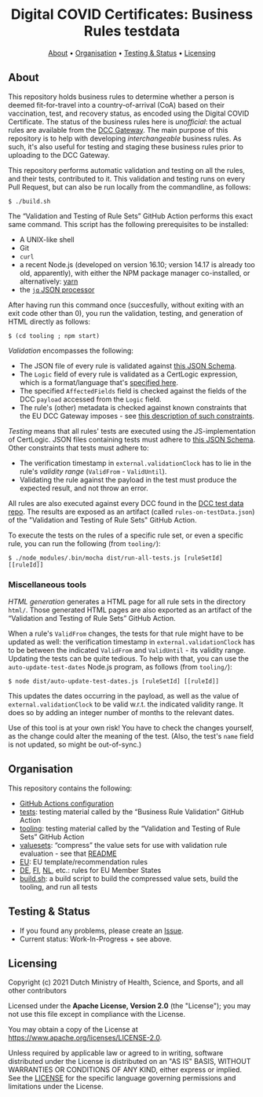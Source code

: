 <h1 align="center">
 Digital COVID Certificates: Business Rules testdata
</h1>

<p align="center">
    <a href="#about">About</a> •
    <a href="#organisation">Organisation</a> •
    <a href="#testing--status">Testing & Status</a> •
    <a href="#licensing">Licensing</a>
</p>


## About

This repository holds business rules to determine whether a person is deemed fit-for-travel into a country-of-arrival (CoA) based on their vaccination, test, and recovery status, as encoded using the Digital COVID Certificate.
The status of the business rules here is _unofficial_: the actual rules are available from the [DCC Gateway](https://github.com/eu-digital-green-certificates/dgc-gateway).
The main purpose of this repository is to help with developing _interchangeable_ business rules.
As such, it's also useful for testing and staging these business rules prior to uploading to the DCC Gateway.

This repository performs automatic validation and testing on all the rules, and their tests, contributed to it.
This validation and testing runs on every Pull Request, but can also be run locally from the commandline, as follows:

    $ ./build.sh

The “Validation and Testing of Rule Sets” GitHub Action performs this exact same command.
This script has the following prerequisites to be installed:

* A UNIX-like shell
* Git
* `curl`
* a recent Node.js (developed on version 16.10; version 14.17 is already too old, apparently), with either the NPM package manager co-installed, or alternatively: [yarn](https://yarnpkg.com/)
* the [`jq` JSON processor](https://stedolan.github.io/jq/)

After having run this command once (succesfully, without exiting with an exit code other than 0), you run the validation, testing, and generation of HTML directly as follows:

    $ (cd tooling ; npm start)

_Validation_ encompasses the following:
* The JSON file of every rule is validated against [this JSON Schema](https://github.com/eu-digital-green-certificates/dgc-gateway/blob/main/src/main/resources/validation-rule.schema.json).
* The `Logic` field of every rule is validated as a CertLogic expression, which is a format/language that's [specified here](https://github.com/ehn-dcc-development/dgc-business-rules/blob/main/certlogic/specification/README.md).
* The specified `AffectedFields` field is checked against the fields of the DCC `payload` accessed from the `Logic` field.
* The rule's (other) metadata is checked against known constraints that the EU DCC Gateway imposes - see [this description of such constraints](./tooling/Gateway-constraints.adoc).

_Testing_ means that all rules' tests are executed using the JS-implementation of CertLogic.
JSON files containing tests must adhere to [this JSON Schema](./tooling/schemas/validation-rule-test.schema.json).
Other constraints that tests must adhere to:

* The verification timestamp in `external.validationClock` has to lie in the rule's *validity range* (`ValidFrom` - `ValidUntil`).
* Validating the rule against the payload in the test must produce the expected result, and not throw an error.

All rules are also executed against every DCC found in the [DCC test data repo](https://github.com/eu-digital-green-certificates/dgc-testdata).
The results are exposed as an artifact (called `rules-on-testData.json`) of the "Validation and Testing of Rule Sets" GitHub Action.

To execute the tests on the rules of a specific rule set, or even a specific rule, you can run the following (from `tooling/`):

    $ ./node_modules/.bin/mocha dist/run-all-tests.js [ruleSetId] [[ruleId]]


### Miscellaneous tools

_HTML generation_ generates a HTML page for all rule sets in the directory `html/`.
Those generated HTML pages are also exported as an artifact of the “Validation and Testing of Rule Sets” GitHub Action.

When a rule's `ValidFrom` changes, the tests for that rule might have to be updated as well: the verification timestamp in `external.validationClock` has to be between the indicated `ValidFrom` and `ValidUntil` - its validity range.
Updating the tests can be quite tedious.
To help with that, you can use the `auto-update-test-dates` Node.js program, as follows (from `tooling/`):

    $ node dist/auto-update-test-dates.js [ruleSetId] [[ruleId]]

This updates the dates occurring in the payload, as well as the value of `external.validationClock` to be valid w.r.t. the indicated validity range.
It does so by adding an integer number of months to the relevant dates.

Use of this tool is at your own risk!
You have to check the changes yourself, as the change could alter the meaning of the test.
(Also, the test's `name` field is not updated, so might be out-of-sync.)


## Organisation

This repository contains the following:

* [GitHub Actions configuration](./.github)
* [tests](./tests): testing material called by the “Business Rule Validation” GitHub Action
* [tooling](./tooling): testing material called by the “Validation and Testing of Rule Sets” GitHub Action
* [valuesets](./valuesets): “compress” the value sets for use with validation rule evaluation - see that [README](./valuesets/README.md)
* [EU](./EU): EU template/recommendation rules
* [DE](./DE), [FI](./FI), [NL](./NL), etc.: rules for EU Member States
* [build.sh](./build.sh): a build script to build the compressed value sets, build the tooling, and run all tests


## Testing & Status

- If you found any problems, please create an [Issue](/../../issues).
- Current status: Work-In-Progress + see above.


## Licensing

Copyright (c) 2021 Dutch Ministry of Health, Science, and Sports, and all other contributors

Licensed under the **Apache License, Version 2.0** (the "License"); you may not use this file except in compliance with the License.

You may obtain a copy of the License at https://www.apache.org/licenses/LICENSE-2.0.

Unless required by applicable law or agreed to in writing, software distributed under the License is distributed on an "AS IS" 
BASIS, WITHOUT WARRANTIES OR CONDITIONS OF ANY KIND, either express or implied. See the [LICENSE](./LICENSE) for the specific 
language governing permissions and limitations under the License.


